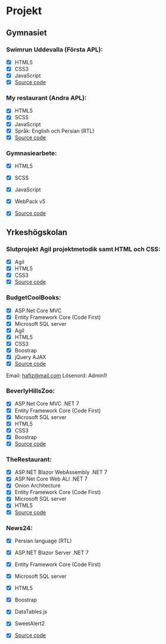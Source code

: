 # Projekt

## Gymnasiet

### Swimrun Uddevalla (Första APL):
- [x] HTML5
- [x] CSS3
- [x] JavaScript
- [x] [Source code](https://github.com/HafizullahRahimi/project1 "Github")

### My restaurant (Andra APL):
- [x] HTML5
- [x] SCSS
- [x] JavaScript
- [x] Språk: English och Persian (RTL)
- [x] [Source code](https://github.com/HafizullahRahimi/project2 "Github")

### Gymnasiearbete:
- [x] HTML5
- [x] SCSS
- [x] JavaScript
- [x] WebPack v5
- [x] [Source code](https://github.com/HafizullahRahimi/gymnasiearbete-project "Github")


## Yrkeshögskolan 

### Slutprojekt Agil projektmetodik samt HTML och CSS:
- [x] Agil
- [x] HTML5
- [x] CSS3
- [x] [Source code](https://github.com/HafizullahRahimi/slutprojekt-Agil-projektmetodik-samt-HTML-och-CSS "Github")

### BudgetCoolBooks:
-   [x] ASP.Net Core MVC
-   [x] Entity Framework Core (Code First)
-   [x] Microsoft SQL server
-   [x] Agil
-   [x] HTML5
-   [x] CSS3
-   [x] Boostrap
-   [x] jQuery AJAX
-   [x] [Source code](https://github.com/Efjai/BudgetCoolBooks "Github")

Email: hafiz@mail.com
Lösenord: Admin1!

### BeverlyHillsZoo:
-   [x] ASP.Net Core MVC .NET 7
-   [x] Entity Framework Core (Code First)
-   [x] Microsoft SQL server
-   [x] HTML5
-   [x] CSS3
-   [x] Boostrap
-   [x] [Source code](https://github.com/HafizullahRahimi/BeverlyHillsZoo "Github")

### TheRestaurant:
-   [x] ASP.NET Blazor WebAssembly .NET 7
-   [x] ASP.Net Core Web ALI .NET 7
-   [x] Onion Architecture
-   [x] Entity Framework Core (Code First)
-   [x] Microsoft SQL server
-   [x] HTML5
-   [x] [Source code](https://github.com/ToBeOtt/Schoolwork_TheRestaurant "Github")

### News24:
-   [x] Persian language (RTL)
-   [x] ASP.NET Blazor Server .NET 7
-   [x] Entity Framework Core (Code First)
-   [x] Microsoft SQL server
-   [x] HTML5
-   [x] Boostrap
-   [x] DataTables.js
-   [x] SweetAlert2
-   [x] [Source code](https://github.com/HafizullahRahimi/News24 "Github")


